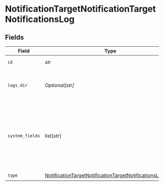 # NotificationTargetNotificationTargetNotificationsLog


## Fields

| Field                                                                                                                                       | Type                                                                                                                                        | Required                                                                                                                                    | Description                                                                                                                                 |
| ------------------------------------------------------------------------------------------------------------------------------------------- | ------------------------------------------------------------------------------------------------------------------------------------------- | ------------------------------------------------------------------------------------------------------------------------------------------- | ------------------------------------------------------------------------------------------------------------------------------------------- |
| `id`                                                                                                                                        | *str*                                                                                                                                       | :heavy_check_mark:                                                                                                                          | Unique ID for this output                                                                                                                   |
| `logs_dir`                                                                                                                                  | *Optional[str]*                                                                                                                             | :heavy_minus_sign:                                                                                                                          | Directory in which to store the notification log                                                                                            |
| `system_fields`                                                                                                                             | list[*str*]                                                                                                                                 | :heavy_minus_sign:                                                                                                                          | Set of fields to automatically add to events using this output. E.g.: cribl_pipe, c*. Wildcards supported.                                  |
| `type`                                                                                                                                      | [NotificationTargetNotificationTargetNotificationsLogType](../../models/shared/notificationtargetnotificationtargetnotificationslogtype.md) | :heavy_check_mark:                                                                                                                          | N/A                                                                                                                                         |